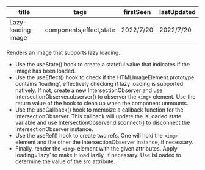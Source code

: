 | title              | tags                    | firstSeen | lastUpdated |
| ------------------ | ----------------------- | --------- | ----------- |
| Lazy-loading image | components,effect,state | 2022/7/20 | 2022/7/20   |

Renders an image that supports lazy loading.

- Use the useState() hook to create a stateful value that indicates if the image has been loaded.
- Use the useEffect() hook to check if the HTMLImageElement.prototype contains 'loading', effectively checking if lazy loading is supported natively. If not, create a new IntersectionObserver and use IntersectionObserver.observer() to observer the `<img>` element. Use the return value of the hook to clean up when the component unmounts.
- Use the useCallback() hook to memoize a callback function for the IntersectionObserver. This callback will update the isLoaded state variable and use IntersectionObserver.disconnect() to disconnect the IntersectionObserver instance.
- Use the useRef() hook to create two refs. One will hold the `<img>` element and the other the IntersectionObserver instance, if necessary.
- Finally, render the `<img>` element with the given attributes. Apply loading='lazy' to make it load lazily, if necessary. Use isLoaded to determine the value of the src attribute.
